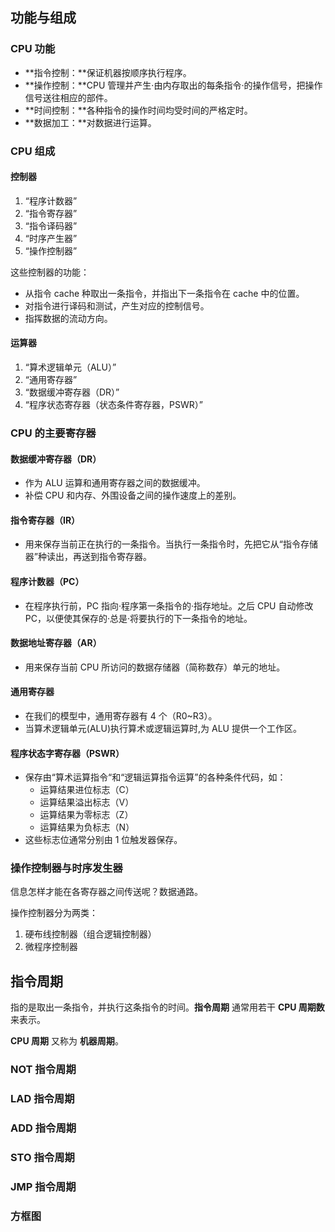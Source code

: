 ## 功能与组成

### CPU 功能

- **指令控制：**保证机器按顺序执行程序。
- **操作控制：**CPU 管理并产生·由内存取出的每条指令·的操作信号，把操作信号送往相应的部件。
- **时间控制：**各种指令的操作时间均受时间的严格定时。
- **数据加工：**对数据进行运算。

### CPU 组成

#### 控制器

1. “程序计数器”
2.  “指令寄存器”
3.  “指令译码器”
4.  “时序产生器”
5.  “操作控制器”

这些控制器的功能：

- 从指令 cache 种取出一条指令，并指出下一条指令在 cache 中的位置。
- 对指令进行译码和测试，产生对应的控制信号。
- 指挥数据的流动方向。

#### 运算器

1. “算术逻辑单元（ALU）”
2. “通用寄存器”
3. “数据缓冲寄存器（DR）”
4. “程序状态寄存器（状态条件寄存器，PSWR）”

### CPU 的主要寄存器

#### 数据缓冲寄存器（DR）

  - 作为 ALU 运算和通用寄存器之间的数据缓冲。
  - 补偿 CPU 和内存、外围设备之间的操作速度上的差别。

#### 指令寄存器（IR）

  - 用来保存当前正在执行的一条指令。当执行一条指令时，先把它从“指令存储器”种读出，再送到指令寄存器。

#### 程序计数器（PC）

  - 在程序执行前，PC 指向·程序第一条指令的·指存地址。之后 CPU 自动修改 PC，以便使其保存的·总是·将要执行的下一条指令的地址。

#### 数据地址寄存器（AR）

  - 用来保存当前 CPU 所访问的数据存储器（简称数存）单元的地址。

#### 通用寄存器

  - 在我们的模型中，通用寄存器有 4 个（R0~R3）。
  - 当算术逻辑单元(ALU)执行算术或逻辑运算时,为 ALU 提供一个工作区。

#### 程序状态字寄存器（PSWR）

  - 保存由“算术运算指令“和“逻辑运算指令运算”的各种条件代码，如：
    - 运算结果进位标志（C）
    - 运算结果溢出标志（V）
    - 运算结果为零标志（Z）
    - 运算结果为负标志（N）
  - 这些标志位通常分别由 1 位触发器保存。

### 操作控制器与时序发生器

信息怎样才能在各寄存器之间传送呢？数据通路。

操作控制器分为两类：

1. 硬布线控制器（组合逻辑控制器）
2. 微程序控制器

## 指令周期

指的是取出一条指令，并执行这条指令的时间。**指令周期** 通常用若干 **CPU 周期数** 来表示。

**CPU 周期** 又称为 **机器周期**。

### NOT 指令周期

### LAD 指令周期

### ADD 指令周期

### STO 指令周期

### JMP 指令周期

### 方框图


